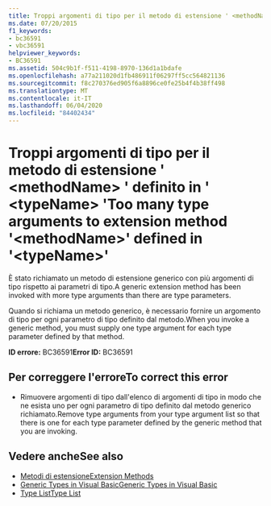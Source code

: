 ```yaml
---
title: Troppi argomenti di tipo per il metodo di estensione ' <methodName> ' definito in ' <typeName> '
ms.date: 07/20/2015
f1_keywords:
- bc36591
- vbc36591
helpviewer_keywords:
- BC36591
ms.assetid: 504c9b1f-f511-4198-8970-136d1a1bdafe
ms.openlocfilehash: a77a211020d1fb486911f06297ff5cc564821136
ms.sourcegitcommit: f8c270376ed905f6a8896ce0fe25b4f4b38ff498
ms.translationtype: MT
ms.contentlocale: it-IT
ms.lasthandoff: 06/04/2020
ms.locfileid: "84402434"
---
```

# <a name="too-many-type-arguments-to-extension-method-methodname-defined-in-typename"></a><span data-ttu-id="08b76-102">Troppi argomenti di tipo per il metodo di estensione ' \<methodName> ' definito in ' \<typeName> '</span><span class="sxs-lookup"><span data-stu-id="08b76-102">Too many type arguments to extension method '\<methodName>' defined in '\<typeName>'</span></span>
<span data-ttu-id="08b76-103">È stato richiamato un metodo di estensione generico con più argomenti di tipo rispetto ai parametri di tipo.</span><span class="sxs-lookup"><span data-stu-id="08b76-103">A generic extension method has been invoked with more type arguments than there are type parameters.</span></span>  
  
 <span data-ttu-id="08b76-104">Quando si richiama un metodo generico, è necessario fornire un argomento di tipo per ogni parametro di tipo definito dal metodo.</span><span class="sxs-lookup"><span data-stu-id="08b76-104">When you invoke a generic method, you must supply one type argument for each type parameter defined by that method.</span></span>  
  
 <span data-ttu-id="08b76-105">**ID errore:** BC36591</span><span class="sxs-lookup"><span data-stu-id="08b76-105">**Error ID:** BC36591</span></span>  
  
## <a name="to-correct-this-error"></a><span data-ttu-id="08b76-106">Per correggere l'errore</span><span class="sxs-lookup"><span data-stu-id="08b76-106">To correct this error</span></span>  
  
- <span data-ttu-id="08b76-107">Rimuovere argomenti di tipo dall'elenco di argomenti di tipo in modo che ne esista uno per ogni parametro di tipo definito dal metodo generico richiamato.</span><span class="sxs-lookup"><span data-stu-id="08b76-107">Remove type arguments from your type argument list so that there is one for each type parameter defined by the generic method that you are invoking.</span></span>  
  
## <a name="see-also"></a><span data-ttu-id="08b76-108">Vedere anche</span><span class="sxs-lookup"><span data-stu-id="08b76-108">See also</span></span>

- [<span data-ttu-id="08b76-109">Metodi di estensione</span><span class="sxs-lookup"><span data-stu-id="08b76-109">Extension Methods</span></span>](../programming-guide/language-features/procedures/extension-methods.md)
- [<span data-ttu-id="08b76-110">Generic Types in Visual Basic</span><span class="sxs-lookup"><span data-stu-id="08b76-110">Generic Types in Visual Basic</span></span>](../programming-guide/language-features/data-types/generic-types.md)
- [<span data-ttu-id="08b76-111">Type List</span><span class="sxs-lookup"><span data-stu-id="08b76-111">Type List</span></span>](../language-reference/statements/type-list.md)
